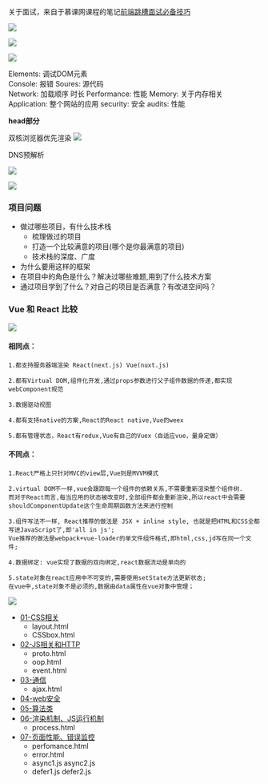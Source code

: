 关于面试，来自于慕课网课程的笔记[前端跳槽面试必备技巧](https://coding.imooc.com/class/129.html)


![](https://upload-images.jianshu.io/upload_images/9249356-3082b834a855416e.png?imageMogr2/auto-orient/strip%7CimageView2/2/w/1240)

![](https://upload-images.jianshu.io/upload_images/9249356-636586d895ce013e.png?imageMogr2/auto-orient/strip%7CimageView2/2/w/1240)

![](https://upload-images.jianshu.io/upload_images/9249356-15450d308da8defb.png?imageMogr2/auto-orient/strip%7CimageView2/2/w/1240)

Elements: 调试DOM元素   
Console:    报错
Soures: 源代码  
Network:    加载顺序 时长
Performance: 性能
Memory: 关于内存相关    
Application:    整个网站的应用
security: 安全
audits: 性能

**head部分**

双核浏览器优先渲染
![](https://upload-images.jianshu.io/upload_images/9249356-38a42469023e5de3.png?imageMogr2/auto-orient/strip%7CimageView2/2/w/1240)

DNS预解析

![](https://upload-images.jianshu.io/upload_images/9249356-c4170275d1dd017d.png?imageMogr2/auto-orient/strip%7CimageView2/2/w/1240)

![](https://upload-images.jianshu.io/upload_images/9249356-ce93be551b4f2f47.png?imageMogr2/auto-orient/strip%7CimageView2/2/w/1240)

### 项目问题
- 做过哪些项目，有什么技术栈
    - 梳理做过的项目
    - 打造一个比较满意的项目(哪个是你最满意的项目)
    - 技术栈的深度、广度
- 为什么要用这样的框架
- 在项目中的角色是什么？解决过哪些难题,用到了什么技术方案
- 通过项目学到了什么？对自己的项目是否满意？有改进空间吗？

### Vue 和 React 比较
![](https://upload-images.jianshu.io/upload_images/9249356-c117a37736a725a1.png?imageMogr2/auto-orient/strip%7CimageView2/2/w/1240)
#### 相同点：

    1.都支持服务器端渲染 React(next.js) Vue(nuxt.js)

    2.都有Virtual DOM,组件化开发,通过props参数进行父子组件数据的传递,都实现webComponent规范

    3.数据驱动视图

    4.都有支持native的方案,React的React native,Vue的weex

    5.都有管理状态，React有redux,Vue有自己的Vuex（自适应vue，量身定做）

#### 不同点：

    1.React严格上只针对MVC的view层,Vue则是MVVM模式

    2.virtual DOM不一样,vue会跟踪每一个组件的依赖关系,不需要重新渲染整个组件树.
    而对于React而言,每当应用的状态被改变时,全部组件都会重新渲染,所以react中会需要shouldComponentUpdate这个生命周期函数方法来进行控制

    3.组件写法不一样, React推荐的做法是 JSX + inline style, 也就是把HTML和CSS全都写进JavaScript了,即'all in js';
    Vue推荐的做法是webpack+vue-loader的单文件组件格式,即html,css,jd写在同一个文件;

    4.数据绑定: vue实现了数据的双向绑定,react数据流动是单向的

    5.state对象在react应用中不可变的,需要使用setState方法更新状态;
    在vue中,state对象不是必须的,数据由data属性在vue对象中管理；

![](https://upload-images.jianshu.io/upload_images/9249356-fb8eae38a1a35082.png?imageMogr2/auto-orient/strip%7CimageView2/2/w/1240)

- [01-CSS相关](./01-CSS相关.md) 
    - layout.html
    - CSSbox.html
- [02-JS相关和HTTP](./02-JS相关(外加HTTP).md) 
    - proto.html
    - oop.html
    - event.html
- [03-通信](./03-通信.md) 
    - ajax.html
- [04-web安全](./04-web安全.md) 
- [05-算法类](./05-算法类.md) 
- [06-渲染机制、JS运行机制](./06-渲染机制、JS运行机制.md) 
    - process.html
- [07-页面性能、错误监控](./07-页面性能、错误监控.md) 
    - perfomance.html 
    - error.html
    - async1.js async2.js
    - defer1.js defer2.js
